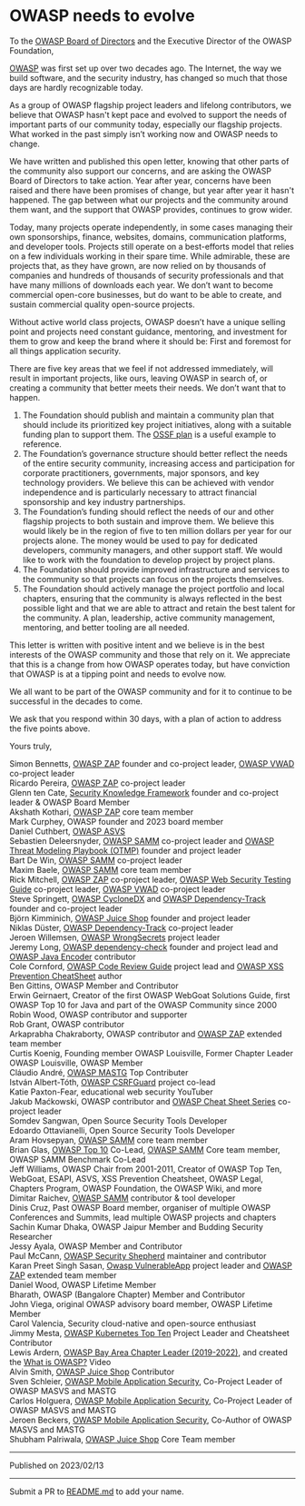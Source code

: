# OWASP needs to evolve

To the [OWASP Board of Directors](https://owasp.org/www-board/) and the Executive Director of the OWASP Foundation,

[OWASP](https://owasp.org/) was first set up over two decades ago. The Internet, the way we build software, and the security industry, has changed so much that those days are hardly recognizable today.

As a group of OWASP flagship project leaders and lifelong contributors, we believe that OWASP hasn't kept pace and evolved to support the needs of important parts of our community today, especially our flagship projects. What worked in the past simply isn’t working now and OWASP needs to change.

We have written and published this open letter, knowing that other parts of the community also support our concerns, and are asking the OWASP Board of Directors to take action. Year after year, concerns have been raised and there have been promises of change, but year after year it hasn't happened. The gap between what our projects and the community around them want, and the support that OWASP provides, continues to grow wider.

Today, many projects operate independently, in some cases managing their own sponsorships, finance, websites, domains, communication platforms, and developer tools. Projects still operate on a best-efforts model that relies on a few individuals working in their spare time. While admirable, these are projects that, as they have grown, are now relied on by thousands of companies and hundreds of thousands of security professionals and that have many millions of downloads each year. We don’t want to become commercial open-core businesses, but do want to be able to create, and sustain commercial quality open-source projects. 

Without active world class projects, OWASP doesn’t have a unique selling point and projects need constant guidance, mentoring, and investment for them to grow and keep the brand where it should be: First and foremost for all things application security.

There are five key areas that we feel if not addressed immediately, will result in important projects, like ours, leaving OWASP in search of, or creating a community that better meets their needs. We don’t want that to happen.

1. The Foundation should publish and maintain a community plan that should include its prioritized key project initiatives, along with a suitable funding plan to support them. The [OSSF plan](https://openssf.org/oss-security-mobilization-plan/) is a useful example to reference.
1. The Foundation’s governance structure should better reflect the needs of the entire security community, increasing access and participation for corporate practitioners, governments, major sponsors, and key technology providers. We believe this can be achieved with vendor independence and is particularly necessary to attract financial sponsorship and key industry partnerships.
1. The Foundation’s funding should reflect the needs of our and other flagship projects to both sustain and improve them. We believe this would likely be in the region of five to ten million dollars per year for our projects alone. The money would be used to pay for dedicated developers, community managers, and other support staff. We would like to work with the foundation to develop project by project plans.
1. The Foundation should provide improved infrastructure and services to the community so that projects can focus on the projects themselves.
1. The Foundation should actively manage the project portfolio and local chapters, ensuring that the community is always reflected in the best possible light and that we are able to attract and retain the best talent for the community. A plan, leadership, active community management, mentoring, and better tooling are all needed. 

This letter is written with positive intent and we believe is in the best interests of the OWASP community and those that rely on it. We appreciate that this is a change from how OWASP operates today, but have conviction that OWASP is at a tipping point and needs to evolve now.

We all want to be part of the OWASP community and for it to continue to be successful in the decades to come. 

We ask that you respond within 30 days, with a plan of action to address the five points above. 

Yours truly,

Simon Bennetts, [OWASP ZAP](https://www.zaproxy.org) founder and co-project leader, [OWASP VWAD](https://owasp.org/vwad) co-project leader<br>
Ricardo Pereira, [OWASP ZAP](https://www.zaproxy.org) co-project leader<br>
Glenn ten Cate, [Security Knowledge Framework](https://www.securityknowledgeframework.org) founder and co-project leader & OWASP Board Member<br>
Akshath Kothari, [OWASP ZAP](https://www.zaproxy.org) core team member<br>
Mark Curphey, OWASP founder and 2023 board member<br>
Daniel Cuthbert, [OWASP ASVS](https://github.com/owasp/asvs)<br> 
Sebastien Deleersnyder, [OWASP SAMM](https://www.owaspsamm.org) co-project leader and [OWASP Threat Modeling Playbook (OTMP)](https://owasp.org/www-project-threat-modeling-playbook/) founder and project leader<br>
Bart De Win, [OWASP SAMM](https://www.owaspsamm.org) co-project leader<br>
Maxim Baele, [OWASP SAMM](https://www.owaspsamm.org) core team member<br>
Rick Mitchell, [OWASP ZAP](https://www.zaproxy.org) co-project leader, [OWASP Web Security Testing Guide](https://owasp.org/wstg) co-project leader, [OWASP VWAD](https://owasp.org/vwad) co-project leader<br>
Steve Springett, [OWASP CycloneDX](https://www.cyclonedx.org) and [OWASP Dependency-Track](https://dependencytrack.org) founder and co-project leader<br>
Björn Kimminich, [OWASP Juice Shop](https://owasp-juice.shop) founder and project leader<br>
Niklas Düster, [OWASP Dependency-Track](https://dependencytrack.org) co-project leader<br>
Jeroen Willemsen, [OWASP WrongSecrets](https://github.com/OWASP/wrongsecrets) project leader<br>
Jeremy Long, [OWASP dependency-check](https://github.com/jeremylong/DependencyCheck) founder and project lead and [OWASP Java Encoder](https://github.com/OWASP/owasp-java-encoder/) contributor<br>
Cole Cornford, [OWASP Code Review Guide](https://owasp.org/www-project-code-review-guide/) project lead and [OWASP XSS Prevention CheatSheet](https://cheatsheetseries.owasp.org/cheatsheets/Cross_Site_Scripting_Prevention_Cheat_Sheet.html) author<br>
Ben Gittins, OWASP Member and Contributor<br>
Erwin Geirnaert, Creator of the first OWASP WebGoat Solutions Guide, first OWASP Top 10 for Java and part of the OWASP Community since 2000<br>
Robin Wood, OWASP contributor and supporter<br>
Rob Grant, OWASP contributor<br>
Arkaprabha Chakraborty, OWASP contributor and [OWASP ZAP](https://www.zaproxy.org) extended team member<br>
Curtis Koenig, Founding member OWASP Louisville, Former Chapter Leader OWASP Louisville, OWASP Member<br>
Cláudio André, [OWASP MASTG](https://mas.owasp.org/MASTG/) Top Contributer<br>
István Albert-Tóth, [OWASP CSRFGuard](https://github.com/OWASP/www-project-csrfguard) project co-lead<br>
Katie Paxton-Fear, educational web security YouTuber<br>
Jakub Maćkowski, OWASP contributor and [OWASP Cheat Sheet Series](https://cheatsheetseries.owasp.org/) co-project leader<br>
Somdev Sangwan, Open Source Security Tools Developer<br>
Edoardo Ottavianelli, Open Source Security Tools Developer<br>
Aram Hovsepyan, [OWASP SAMM](https://www.owaspsamm.org) core team member<br>
Brian Glas, [OWASP Top 10](https://owasp.org/www-project-top-ten/) Co-Lead, [OWASP SAMM](https://www.owaspsamm.org) Core team member, OWASP SAMM Benchmark Co-Lead<br>
Jeff Williams, OWASP Chair from 2001-2011, Creator of OWASP Top Ten, WebGoat, ESAPI, ASVS, XSS Prevention Cheatsheet, OWASP Legal, Chapters Program, OWASP Foundation, the OWASP Wiki, and more<br>
Dimitar Raichev, [OWASP SAMM](https://www.owaspsamm.org) contributor & tool developer<br>
Dinis Cruz, Past OWASP Board member, organiser of multiple OWASP Conferences and Summits, lead multiple OWASP projects and chapters<br>
Sachin Kumar Dhaka, OWASP Jaipur Member and Budding Security Researcher<br> 
Jessy Ayala, OWASP Member and Contributor<br>
Paul McCann, [OWASP Security Shepherd](https://github.com/OWASP/SecurityShepherd) maintainer and contributor<br>
Karan Preet Singh Sasan, [Owasp VulnerableApp](https://github.com/SasanLabs/VulnerableApp) project leader and [OWASP ZAP](https://www.zaproxy.org) extended team member<br>
Daniel Wood, OWASP Lifetime Member<br>
Bharath, OWASP (Bangalore Chapter) Member and Contributor<br>
John Viega, original OWASP advisory board member, OWASP Lifetime Member<br>
Carol Valencia, Security cloud-native and open-source enthusiast<br>
Jimmy Mesta, [OWASP Kubernetes Top Ten](https://owasp.org/www-project-kubernetes-top-ten/) Project Leader and Cheatsheet Contributor<br>
Lewis Ardern, [OWASP Bay Area Chapter Leader (2019-2022)](https://owasp.org/www-chapter-bay-area/), and created the [What is OWASP?](https://www.youtube.com/watch?v=FqHfJGYNElg) Video<br>
Alvin Smith, [OWASP Juice Shop](https://owasp-juice.shop) Contributor<br>
Sven Schleier, [OWASP Mobile Application Security](http://mas.owasp.org), Co-Project Leader of OWASP MASVS and MASTG<br>
Carlos Holguera, [OWASP Mobile Application Security](http://mas.owasp.org), Co-Project Leader of OWASP MASVS and MASTG<br>
Jeroen Beckers, [OWASP Mobile Application Security](http://mas.owasp.org), Co-Author of OWASP MASVS and MASTG<br>
Shubham Palriwala, [OWASP Juice Shop](https://owasp-juice.shop) Core Team member<br>

<!--
Please:
* Add your name at the end of the list.
* Only link to OWASP projects or chapters
* Do not include any company details
Many thanks
-->

---

Published on 2023/02/13

---

Submit a PR to [README.md](https://github.com/owasp-change/owasp-change.github.io/blob/main/README.md) to add your name.

